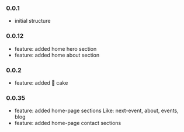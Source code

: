 ### 0.0.1

* initial structure


### 0.0.12

* feature: added home hero section
* feature: added home about section


### 0.0.2

* feature: added :birthday: cake


### 0.0.35

* feature: added home-page sections Like: next-event, about, events, blog
* feature: added home-page contact sections
